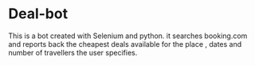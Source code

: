 # Deal-bot
This is a bot created with Selenium and python. it searches booking.com and reports back the cheapest deals available for the place , dates and number of travellers the user specifies.
